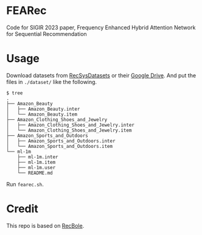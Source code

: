 # FEARec
Code for SIGIR 2023 paper, Frequency Enhanced Hybrid Attention Network for Sequential Recommendation

# Usage

Download datasets from [RecSysDatasets](https://github.com/RUCAIBox/RecSysDatasets) or their [Google Drive](https://drive.google.com/drive/folders/1ahiLmzU7cGRPXf5qGMqtAChte2eYp9gI). And put the files in `./dataset/` like the following.

```
$ tree
.
├── Amazon_Beauty
│   ├── Amazon_Beauty.inter
│   └── Amazon_Beauty.item
├── Amazon_Clothing_Shoes_and_Jewelry
│   ├── Amazon_Clothing_Shoes_and_Jewelry.inter
│   └── Amazon_Clothing_Shoes_and_Jewelry.item
├── Amazon_Sports_and_Outdoors
│   ├── Amazon_Sports_and_Outdoors.inter
│   └── Amazon_Sports_and_Outdoors.item
└── ml-1m
    ├── ml-1m.inter
    ├── ml-1m.item
    ├── ml-1m.user
    └── README.md
```

Run `fearec.sh`.



# Credit
This repo is based on [RecBole](https://github.com/RUCAIBox/RecBole).
